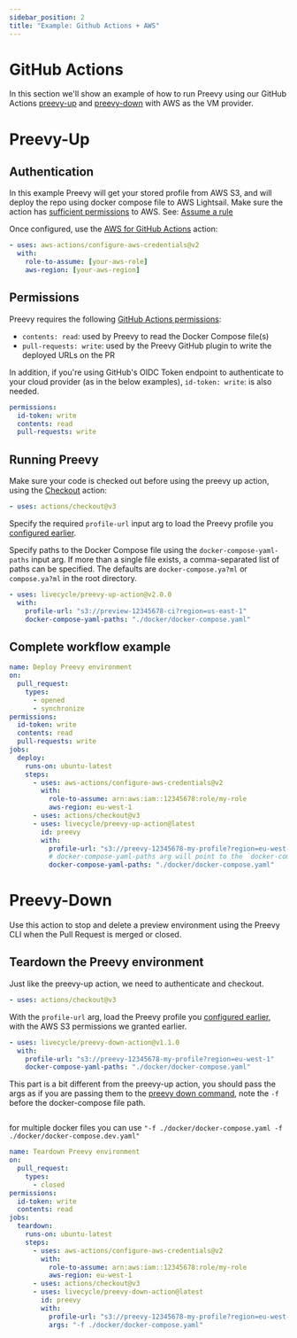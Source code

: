 ```yaml
---
sidebar_position: 2
title: "Example: Github Actions + AWS"
---
```


# GitHub Actions

In this section we'll show an example of how to run Preevy using our GitHub Actions [preevy-up](https://github.com/marketplace/actions/preevy-up) and [preevy-down](https://github.com/marketplace/actions/preevy-down) with AWS as the VM provider.

# Preevy-Up

## Authentication

In this example Preevy will get your stored profile from AWS S3, and will deploy the repo using docker compose file to AWS Lightsail.
Make sure the action has [sufficient permissions](/drivers/aws-lightsail#required-permissions) to AWS.
See: [Assume a rule](https://github.com/aws-actions/configure-aws-credentials#assuming-a-role)

Once configured, use the [AWS for GitHub Actions](https://github.com/marketplace/actions/configure-aws-credentials-for-github-actions) action:

```yml
- uses: aws-actions/configure-aws-credentials@v2
  with:
    role-to-assume: [your-aws-role]
    aws-region: [your-aws-region]
```

## Permissions
Preevy requires the following [GitHub Actions permissions](https://docs.github.com/en/actions/using-jobs/assigning-permissions-to-jobs):

* `contents: read`: used by Preevy to read the Docker Compose file(s)
* `pull-requests: write`: used by the Preevy GitHub plugin to write the deployed URLs on the PR

In addition, if you're using GitHub's OIDC Token endpoint to authenticate to your cloud provider (as in the below examples), `id-token: write`: is also needed.

```yaml
permissions:
  id-token: write
  contents: read
  pull-requests: write
```

## Running Preevy
Make sure your code is checked out before using the preevy up action, using the [Checkout](https://github.com/marketplace/actions/checkout) action:

```yaml
- uses: actions/checkout@v3
```

Specify the required `profile-url` input arg to load the Preevy profile you [configured earlier](/ci/overview#how-to-run-preevy-from-the-ci).

Specify paths to the Docker Compose file using the `docker-compose-yaml-paths` input arg. If more than a single file exists, a comma-separated list of paths can be specified. The defaults are `docker-compose.ya?ml` or `compose.ya?ml` in the root directory.

```yaml
- uses: livecycle/preevy-up-action@v2.0.0
  with:
    profile-url: "s3://preview-12345678-ci?region=us-east-1"
    docker-compose-yaml-paths: "./docker/docker-compose.yaml"
```

## Complete workflow example

```yml
name: Deploy Preevy environment
on:
  pull_request:
    types:
      - opened
      - synchronize
permissions:
  id-token: write
  contents: read
  pull-requests: write
jobs:
  deploy:
    runs-on: ubuntu-latest
    steps:
      - uses: aws-actions/configure-aws-credentials@v2
        with:
          role-to-assume: arn:aws:iam::12345678:role/my-role
          aws-region: eu-west-1
      - uses: actions/checkout@v3
      - uses: livecycle/preevy-up-action@latest
        id: preevy
        with:
          profile-url: "s3://preevy-12345678-my-profile?region=eu-west-1"
          # docker-compose-yaml-paths arg will point to the `docker-compose.yml` file. if you have multiple docker compose files, you can add them as a comma seperated string like so `'docker-compose.yml,docker-compose.dev.yml'`
          docker-compose-yaml-paths: "./docker/docker-compose.yaml"
```

# Preevy-Down
Use this action to stop and delete a preview environment using the Preevy CLI when the Pull Request is merged or closed.

## Teardown the Preevy environment
Just like the preevy-up action, we need to authenticate and checkout.

```yaml
- uses: actions/checkout@v3
```

With the `profile-url` arg, load the Preevy profile you [configured earlier](/ci/overview#how-to-run-preevy-from-the-ci), with the AWS S3 permissions we granted earlier.

```yaml
- uses: livecycle/preevy-down-action@v1.1.0
  with:
    profile-url: "s3://preevy-12345678-my-profile?region=eu-west-1"
    docker-compose-yaml-paths: "./docker/docker-compose.yaml"
```
This part is a bit different from the preevy-up action,
you should pass the args as if you are passing them to the [preevy down command](/cli-reference/down),
note the `-f` before the docker-compose file path.
```yaml
```
for multiple docker files you can use `"-f ./docker/docker-compose.yaml -f ./docker/docker-compose.dev.yaml"`

```yml
name: Teardown Preevy environment
on:
  pull_request:
    types:
      - closed
permissions:
  id-token: write
  contents: read
jobs:
  teardown:
    runs-on: ubuntu-latest
    steps:
      - uses: aws-actions/configure-aws-credentials@v2
        with:
          role-to-assume: arn:aws:iam::12345678:role/my-role
          aws-region: eu-west-1
      - uses: actions/checkout@v3
      - uses: livecycle/preevy-down-action@latest
        id: preevy
        with:
          profile-url: "s3://preevy-12345678-my-profile?region=eu-west-1"
          args: "-f ./docker/docker-compose.yaml"
```
